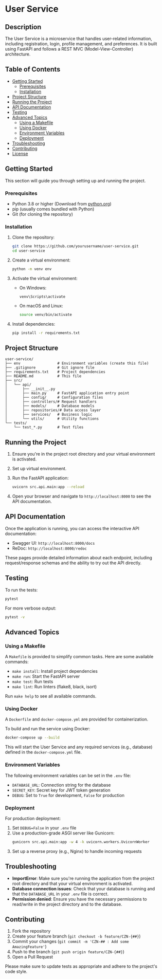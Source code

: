 # User Service

## Description

The User Service is a microservice that handles user-related information, including registration, login, profile management, and preferences. It is built using FastAPI and follows a REST MVC (Model-View-Controller) architecture.

## Table of Contents

- [Getting Started](#getting-started)
  - [Prerequisites](#prerequisites)
  - [Installation](#installation)
- [Project Structure](#project-structure)
- [Running the Project](#running-the-project)
- [API Documentation](#api-documentation)
- [Testing](#testing)
- [Advanced Topics](#advanced-topics)
  - [Using a Makefile](#using-a-makefile)
  - [Using Docker](#using-docker)
  - [Environment Variables](#environment-variables)
  - [Deployment](#deployment)
- [Troubleshooting](#troubleshooting)
- [Contributing](#contributing)
- [License](#license)

## Getting Started

This section will guide you through setting up and running the project.

### Prerequisites

- Python 3.8 or higher (Download from [python.org](https://www.python.org/downloads/))
- pip (usually comes bundled with Python)
- Git (for cloning the repository)

### Installation

1. Clone the repository:
   ```bash
   git clone https://github.com/yourusername/user-service.git
   cd user-service
   ```

2. Create a virtual environment:
   ```bash
   python -m venv env
   ```

3. Activate the virtual environment:
   - On Windows:
     ```
     venv\Scripts\activate
     ```
   - On macOS and Linux:
     ```bash
     source venv/bin/activate
     ```

4. Install dependencies:
   ```bash
   pip install -r requirements.txt
   ```

## Project Structure

```
user-service/
├── env                 # Environment variables (create this file)
├── .gitignore          # Git ignore file
├── requirements.txt    # Project dependencies
├── README.md           # This file
├── src/
│   └── api/
│       ├── __init__.py
│       ├── main.py     # FastAPI application entry point
│       ├── config/     # Configuration files
│       ├── controllers/# Request handlers
│       ├── models/     # Database models
│       ├── repositories/# Data access layer
│       ├── services/   # Business logic
│       └── utils/      # Utility functions
└── tests/
    └── test_*.py       # Test files
```

## Running the Project

1. Ensure you're in the project root directory and your virtual environment is activated.

2. Set up virtual environment.

3. Run the FastAPI application:
   ```bash
   uvicorn src.api.main:app --reload
   ```

4. Open your browser and navigate to `http://localhost:8000` to see the API documentation.

## API Documentation

Once the application is running, you can access the interactive API documentation:

- Swagger UI: `http://localhost:8000/docs`
- ReDoc: `http://localhost:8000/redoc`

These pages provide detailed information about each endpoint, including request/response schemas and the ability to try out the API directly.

## Testing

To run the tests:

```bash
pytest
```

For more verbose output:

```bash
pytest -v
```

## Advanced Topics

### Using a Makefile

A `Makefile` is provided to simplify common tasks. Here are some available commands:

- `make install`: Install project dependencies
- `make run`: Start the FastAPI server
- `make test`: Run tests
- `make lint`: Run linters (flake8, black, isort)

Run `make help` to see all available commands.

### Using Docker

A `Dockerfile` and `docker-compose.yml` are provided for containerization.

To build and run the service using Docker:

```bash
docker-compose up --build
```

This will start the User Service and any required services (e.g., database) defined in the `docker-compose.yml` file.

### Environment Variables

The following environment variables can be set in the `.env` file:

- `DATABASE_URL`: Connection string for the database
- `SECRET_KEY`: Secret key for JWT token generation
- `DEBUG`: Set to `True` for development, `False` for production

### Deployment

For production deployment:

1. Set `DEBUG=False` in your `.env` file
2. Use a production-grade ASGI server like Gunicorn:
   ```bash
   gunicorn src.api.main:app -w 4 -k uvicorn.workers.UvicornWorker
   ```
3. Set up a reverse proxy (e.g., Nginx) to handle incoming requests

## Troubleshooting

- **ImportError**: Make sure you're running the application from the project root directory and that your virtual environment is activated.
- **Database connection issues**: Check that your database is running and that the `DATABASE_URL` in your `.env` file is correct.
- **Permission denied**: Ensure you have the necessary permissions to read/write in the project directory and to the database.

## Contributing

1. Fork the repository
2. Create your feature branch (`git checkout -b feature/CZN-{##}`)
3. Commit your changes (`git commit -m 'CZN-## : Add some AmazingFeature'`)
4. Push to the branch (`git push origin feature/CZN-{##}`)
5. Open a Pull Request

Please make sure to update tests as appropriate and adhere to the project's code style.
